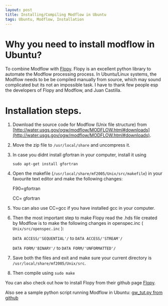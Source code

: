 ```yaml
---
layout: post
title: Installing/Compiling Modflow in Ubuntu
tags: Ubuntu, Modflow, Installation
---
```

# Why you need to install modflow in Ubuntu?
 
To combine Modflow with [Flopy](https://github.com/modflowpy/flopy). Flopy is an excellent python library to automate the Modflow processing process. In Ubuntu/Linux systems, the Modflow needs to be be compiled manually from source, which may sound complicated but its not an impossible task. I have to thank few people esp the developers of Flopy and Modflow, and Juan Castilla.

# Installation steps.
1. Download the source code for Modflow (Unix file structure) from [http://water.usgs.gov/ogw/modflow/MODFLOW.html#downloads](http://water.usgs.gov/ogw/modflow/MODFLOW.html#downloads).
2. Move the zip file to `/usr/local/share` and uncompress it.
3. In case you didnt install gfortran in your computer, install it using 

    `sudo apt-get install gfortran`

4. Open the makefile (`/usr/local/share/mf2005/Unix/src/makefile`) in your favourite text editor and make the following changes:
   
    F90=gfortran
   
    CC= gfortran          

5. You can also use CC=gcc if you have installed gcc in your computer.
6. Then the most important step to make Flopy read the .hds file created by Modflow is to make the following changes in openspec.inc ( `Unix/src/openspec.inc` ):

    `DATA ACCESS/'SEQUENTIAL'/` to `DATA ACCESS/'STREAM'/` 

    `DATA FORM/'BINARY'/` to `DATA FORM/'UNFORMATTED'/`

7. Save both the files and exit and make sure your current directory is `/usr/local/share/mf2005/Unix/src`.
8. Then compile using `sudo make`

You can also check out how to install Flopy from their github page [Flopy](https://github.com/modflowpy/flopy).

Also see a sample python script running Modflow in Ubuntu: [gw_tut.py from github](https://github.com/Kirubaharan/hydrology/blob/master/gw_tut.py)

